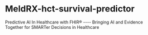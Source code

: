 # MeldRX-hct-survival-predictor
Predictive AI In Healthcare with FHIR® ---- Bringing AI and Evidence Together for SMARTer Decisions in Healthcare
